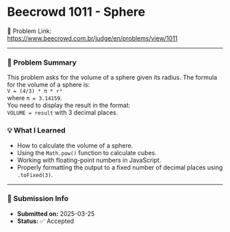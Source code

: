 # Beecrowd 1011 - Sphere

🔗 Problem Link: https://www.beecrowd.com.br/judge/en/problems/view/1011

---

### 🧠 Problem Summary
This problem asks for the volume of a sphere given its radius. The formula for the volume of a sphere is:  
`V = (4/3) * π * r³`  
where `π = 3.14159`.  
You need to display the result in the format:  
`VOLUME = result` with 3 decimal places.

### 💡 What I Learned
- How to calculate the volume of a sphere.
- Using the `Math.pow()` function to calculate cubes.
- Working with floating-point numbers in JavaScript.
- Properly formatting the output to a fixed number of decimal places using `.toFixed(3)`.

---

### 📅 Submission Info
- **Submitted on:** 2025-03-25  
- **Status:** ✅ Accepted